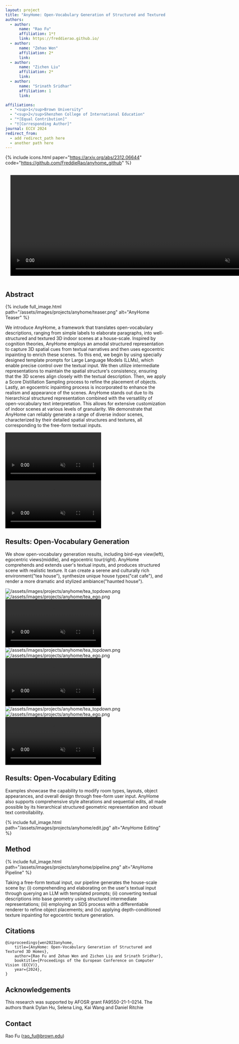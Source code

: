 ```yaml
---
layout: project
title: "AnyHome: Open-Vocabulary Generation of Structured and Textured 3D Homes"
authors:
  - author:
      name: "Rao Fu"
      affiliation: 1*†
      link: https://freddierao.github.io/
  - author:
      name: "Zehao Wen"
      affiliation: 2*
      link:
  - author:
      name: "Zichen Liu"
      affiliation: 2*
      link:
  - author:
      name: "Srinath Sridhar"
      affiliation: 1
      link:

affiliations:
  - "<sup>1</sup>Brown University"
  - "<sup>2</sup>Shenzhen College of International Education"
  - "*[Equal Contribution]"
  - "†[Corresponding Author]"
journal: ECCV 2024
redirect_from:
  - add redirect_path here
  - another path here
---
```


{% include icons.html paper="https://arxiv.org/abs/2312.06644" code="https://github.com/FreddieRao/anyhome_github" %}

<div class="center">
    <video autoplay="autoplay"
      style="margin: 1rem"
      width="800" 
      height="315"
      loop
      controls
      muted="muted">
      <source src="/assets/images/projects/anyhome/teaser_video.mov" type="video/mp4">
      Your browser does not support the video tag.
    </video>
</div>

## Abstract

{% include full_image.html path="/assets/images/projects/anyhome/teaser.png" alt="AnyHome Teaser" %}

We introduce AnyHome, a framework that translates open-vocabulary descriptions, ranging from simple labels to elaborate paragraphs, into well-structured and textured 3D indoor scenes at a house-scale. Inspired by cognition theories, AnyHome employs an amodal structured representation to capture 3D spatial cues from textual narratives and then uses egocentric inpainting to enrich these scenes. To this end, we begin by using specially designed template prompts for Large Language Models (LLMs), which enable precise control over the textual input. We then utilize intermediate representations to maintain the spatial structure's consistency, ensuring that the 3D scenes align closely with the textual description. Then, we apply a Score Distillation Sampling process to refine the placement of objects. Lastly, an egocentric inpainting process is incorporated to enhance the realism and appearance of the scenes. AnyHome stands out due to its hierarchical structured representation combined with the versatility of open-vocabulary text interpretation. This allows for extensive customization of indoor scenes at various levels of granularity. We demonstrate that AnyHome can reliably generate a range of diverse indoor scenes, characterized by their detailed spatial structures and textures, all corresponding to the free-form textual inputs.


<div class="row aligned-items-div" style="align-items: center">
    <video
        class="content-item-two-col"
        autoplay="autoplay"
        loop
        controls
        muted="muted"
        data-setup='{"fluid": true}'>
        <source
            src="/assets/images/projects/anyhome/layout.mov"
            type="video/mp4"
        />
        Your browser does not support the video tag.
    </video>
    <video
        class="content-item-two-col"
        autoplay="autoplay"
        loop
        controls
        muted="muted"
        data-setup='{"fluid": true}'>
        <source
            src="/assets/images/projects/anyhome/inpaint.mov"
            type="video/mp4"
        />
        Your browser does not support the video tag.
    </video>
</div>

## Results: Open-Vocabulary Generation

We show open-vocabulary generation results, including bird-eye view(left), egocentric views(middle), and egocentric tour(right). AnyHome comprehends and extends user's textual inputs, and produces structured scene with realistic texture. It can create a serene and culturally rich environment("tea house"), synthesize unique house types("cat cafe"), and render a more dramatic and stylized ambiance("haunted house").

<div class="row aligned-items-div" style="align-items: center">
  <img class="content-item-three-col img-fluid" src="/assets/images/projects/anyhome/tea_topdown.png" alt="/assets/images/projects/anyhome/tea_topdown.png"/>
  <img class="content-item-three-col img-fluid" src="/assets/images/projects/anyhome/tea_ego.png" alt="/assets/images/projects/anyhome/tea_ego.png"/>
    <video
        class="content-item-three-col"
        autoplay="autoplay"
        loop
        controls
        muted="muted"
        data-setup='{"fluid": true}'>
        <source
            src="/assets/images/projects/anyhome/tea.mov"
            type="video/mp4"
        />
        Your browser does not support the video tag.
    </video>
</div>

<div class="row aligned-items-div" style="align-items: center">
  <img class="content-item-three-col img-fluid" src="/assets/images/projects/anyhome/haunted_topdown.png" alt="/assets/images/projects/anyhome/tea_topdown.png"/>
  <img class="content-item-three-col img-fluid" src="/assets/images/projects/anyhome/haunted_ego.png" alt="/assets/images/projects/anyhome/tea_ego.png"/>
    <video
        class="content-item-three-col"
        autoplay="autoplay"
        loop
        controls
        muted="muted"
        data-setup='{"fluid": true}'>
        <source
            src="/assets/images/projects/anyhome/haunted.mov"
            type="video/mp4"
        />
        Your browser does not support the video tag.
    </video>
</div>

<div class="row aligned-items-div" style="align-items: center">
  <img class="content-item-three-col img-fluid" src="/assets/images/projects/anyhome/cat_topdown.png" alt="/assets/images/projects/anyhome/tea_topdown.png"/>
  <img class="content-item-three-col img-fluid" src="/assets/images/projects/anyhome/cat_ego.png" alt="/assets/images/projects/anyhome/tea_ego.png"/>
    <video
        class="content-item-three-col"
        autoplay="autoplay"
        loop
        controls
        muted="muted"
        data-setup='{"fluid": true}'>
        <source
            src="/assets/images/projects/anyhome/cat.mov"
            type="video/mp4"
        />
        Your browser does not support the video tag.
    </video>
</div>


## Results: Open-Vocabulary Editing

Examples showcase the capability to modify room types, layouts, object appearances, and overall design through free-form user input. AnyHome also supports comprehensive style alterations and sequential edits, all made possible by its hierarchical structured geometric representation and robust text controllability.


{% include full_image.html path="/assets/images/projects/anyhome/edit.jpg" alt="AnyHome Editing" %}

## Method
{% include full_image.html path="/assets/images/projects/anyhome/pipeline.png" alt="AnyHome Pipeline" %}

Taking a free-form textual input, our pipeline generates the house-scale scene by: (i) comprehending and elaborating on the user's textual input through querying an LLM with templated prompts; (ii) converting textual descriptions into base geometry using structured intermediate representations; (iii) employing an SDS process with a differentiable renderer to refine object placements; and (iv) applying depth-conditioned texture inpainting for egocentric texture generation.

## Citations
    @inproceedings{wen2023anyhome,
        title={AnyHome: Open-Vocabulary Generation of Structured and Textured 3D Homes}, 
        author={Rao Fu and Zehao Wen and Zichen Liu and Srinath Sridhar},
        booktitle={Proceedings of the European Conference on Computer Vision (ECCV)},
        year={2024},
    }

## Acknowledgements
This research was supported by AFOSR grant FA9550-21-1-0214. The authors thank Dylan Hu, Selena Ling, Kai Wang and Daniel Ritchie

## Contact

Rao Fu ([rao_fu@brown.edu](rao_fu@brown.edu))

